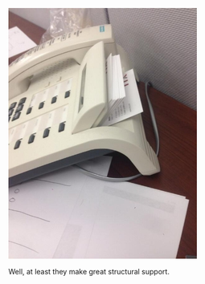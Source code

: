 <!-- 
.. title: What to do with 1,000 business cards?
.. slug: what-to-do-with-1000-business-cards
.. date: 2013-08-27 07:43:33 UTC-05:00
.. tags: 
.. category: 
.. link: 
.. description: 
.. type: text
-->

![Dumb business cards](/images/ttx_phone.jpg)

Well, at least they make great structural support.
